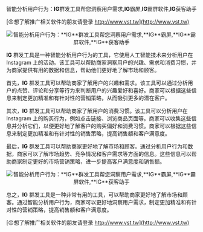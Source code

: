 智能分析用户行为：**IG**群发工具帮您洞察用户需求,**IG**霸屏,**IG**霸屏软件,**IG**获客助手

[😍想了解推广相关软件的朋友请登录 http://www.vst.tw](http://www.vst.tw)

 <center><img src="https://vst.tw/MP4/tuiguang/png/3.png" alt="智能分析用户行为：**IG**群发工具帮您洞察用户需求,**IG**霸屏,**IG**霸屏软件,**IG**获客助手"></center>

**IG** 群发工具是一种智能分析用户行为的工具，它使用人工智能技术来分析用户在 Instagram 上的活动。该工具可以帮助商家洞察用户的兴趣、需求和消费习惯，并为商家提供有用的数据和信息，帮助他们更好地了解市场和顾客。

首先，**IG** 群发工具可以帮助商家了解用户的兴趣和需求。该工具可以通过分析用户的点赞、评论和分享等行为来判断用户的兴趣爱好和喜好。商家可以根据这些信息来制定更加精准和有针对性的营销策略，从而吸引更多的潜在客户。

其次，**IG** 群发工具可以帮助商家了解用户的消费习惯。该工具可以分析用户在 Instagram 上的购买行为，例如点击链接、浏览商品页面等。商家可以收集这些信息并分析它们，以便更好地了解客户的购买偏好和消费习惯。商家可以根据这些信息来制定更加精准和有针对性的销售策略，提高销售额和客户满意度。

最后，**IG** 群发工具可以帮助商家更好地了解市场和顾客。通过分析用户行为和数据，商家可以了解市场趋势、竞争情况和客户需求等方面的信息。这些信息可以帮助商家制定更好的市场营销策略，进一步提高客户满意度和销售额。

 <center><img src="https://vst.tw/MP4/tuiguang/png/8.png" alt="智能分析用户行为：**IG**群发工具帮您洞察用户需求,**IG**霸屏,**IG**霸屏软件,**IG**获客助手"></center>

总之，**IG** 群发工具是一种非常有用的工具，可以帮助商家更好地了解市场和顾客。通过智能分析用户行为，商家可以更好地洞察用户需求，制定更加精准和有针对性的营销策略，提高销售额和客户满意度。

[😍想了解推广相关软件的朋友请登录 http://www.vst.tw](http://www.vst.tw)



